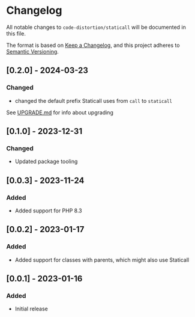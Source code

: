 # Changelog

All notable changes to `code-distortion/staticall` will be documented in this file.

The format is based on [Keep a Changelog](https://keepachangelog.com/en/1.0.0/), and this project adheres to [Semantic Versioning](https://semver.org/spec/v2.0.0.html).



## [0.2.0] - 2024-03-23

### Changed
- changed the default prefix Staticall uses from `call` to `staticall`
 
See [UPGRADE.md](UPGRADE.md) for info about upgrading



## [0.1.0] - 2023-12-31

### Changed
- Updated package tooling



## [0.0.3] - 2023-11-24

### Added
- Added support for PHP 8.3



## [0.0.2] - 2023-01-17

### Added
- Added support for classes with parents, which might also use Staticall



## [0.0.1] - 2023-01-16

### Added
- Initial release
